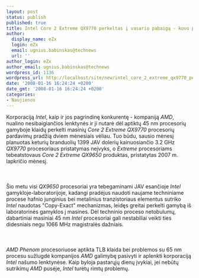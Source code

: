 ```yaml
---
layout: post
status: publish
published: true
title: Intel Core 2 Extreme QX9770 perkeltas į vasario pabaigą - kovo pradžią
author:
  display_name: eZx
  login: eZx
  email: ugnius.babinskas@technews
  url: ''
author_login: eZx
author_email: ugnius.babinskas@technews
wordpress_id: 1136
wordpress_url: http://localhost/site/new/intel_core_2_extreme_qx9770_perkeltas_i_vasario_pabaiga___kovo_pradzia/
date: '2008-01-16 16:24:24 +0200'
date_gmt: '2008-01-16 16:24:24 +0200'
categories:
- Naujienos
---
```

<p>Korporaciją <i>Intel</i>, kaip ir jos pagrindinę konkurentę - kompaniją <i>AMD</i>, nualino nesibaigiančios lenktynės ir ji nutarė dėl aptiktų 45 nm procesorių gamyboje klaidų perkelti masinių <i>Core 2 Extreme QX9770</i> procesorių pardavimų pradžią dviem mėnesiais vėliau. Tuo būdu, sausio mėnesį planuotas keturių branduolių 1399 JAV dolerių kainuosiančio 3.2 GHz <i>QX9770</i> procesoriaus pristatymas neįvyks, o <i>Extreme</i> procesoriams tebeatstovaus <i>Core 2 Extreme QX9650</i> produktas, pristatytas 2007 m. lapkričio mėnesį.<br />
<br><br />
<br>Šio metu visi <i>QX9650</i> procesoriai yra tebegaminami JAV esančioje <i>Intel</i> gamykloje-laboratorijoje, kadangi pradėjus naudoti naujame techniniame procese hafnio junginius bei metalinius tranzistoriaus elementus sutriko <i>Intel</i> naudotas &quot;Copy-Exact&quot; mechanizmas, leidęs greitai perkelti gamybą iš laboratorinės gamyklos į masines. Dėl techninio proceso netobulumų, dabartiniai masiniai 45 nm <i>Intel</i> procesoriai gali nestabiliai veikti ties didesniais negu 1066 MHz magistralės dažniais.<br />
<br><br />
<br><i>AMD Phenom</i> procesoriuose aptikta TLB klaida bei problemos su 65 nm procesu sužlugdė kompanijos <i>AMD</i> galimybę pasivyti ir aplenkti korporaciją <i>Intel</i> našumo lenktynėse. Kaip byloja pastarųjų dienų įvykiai, jei nebūtų sutrikimų <i>AMD</i> pusėje, <i>Intel</i> turėtų rimtų problemų.<br />
<br></p>
